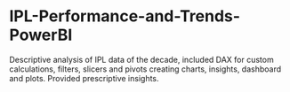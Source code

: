 # IPL-Performance-and-Trends-PowerBI
Descriptive analysis of IPL data of the decade, included DAX for custom  calculations, filters, slicers and pivots creating charts, insights, dashboard and plots. Provided prescriptive insights. 
